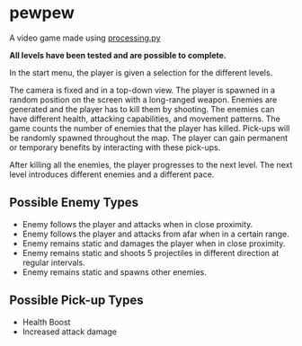 # pewpew

A video game made using [processing.py](https://github.com/jdf/processing.py)

**All levels have been tested and are possible to complete.**

In the start menu, the player is given a selection for the different levels.

The camera is fixed and in a top-down view.
The player is spawned in a random position on the screen with a long-ranged weapon.
Enemies are generated and the player has to kill them by shooting.
The enemies can have different health, attacking capabilities, and movement patterns.
The game counts the number of enemies that the player has killed.
Pick-ups will be randomly spawned throughout the map.
The player can gain permanent or temporary benefits by interacting with these pick-ups.

After killing all the enemies, the player progresses to the next level.
The next level introduces different enemies and a different pace.

## Possible Enemy Types
- Enemy follows the player and attacks when in close proximity.
- Enemy follows the player and attacks from afar when in a certain range.
- Enemy remains static and damages the player when in close proximity.
- Enemy remains static and shoots 5 projectiles in different direction at regular intervals.
- Enemy remains static and spawns other enemies.

## Possible Pick-up Types
- Health Boost
- Increased attack damage

